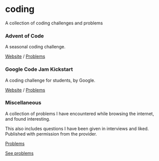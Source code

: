 # coding

A collection of coding challenges and problems

### Advent of Code

A seasonal coding challenge.

[Website](https://adventofcode.com) / [Problems](./advent-of-code)

### Google Code Jam Kickstart

A coding challenge for students, by Google.

[Website](https://codingcompetitions.withgoogle.com/kickstart/archive) / [Problems](./gcjk)

### Miscellaneous

A collection of problems I have encountered while browsing the internet, and found interesting.

This also includes questions I have been given in interviews and liked. Published with permission from the provider.

[Problems](./misc)

[See problems](./misc)
